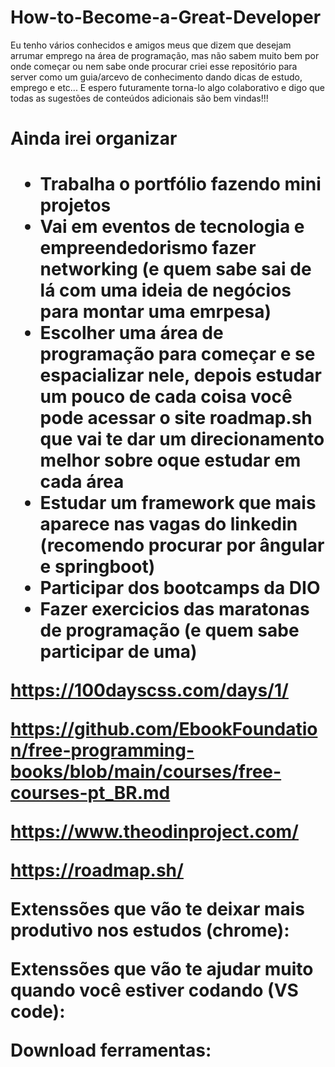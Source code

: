 # How-to-Become-a-Great-Developer
Eu tenho vários conhecidos e amigos meus que dizem que desejam arrumar emprego na área de programação, mas não sabem muito bem por onde começar ou nem sabe onde procurar criei esse repositório para server como um guia/arcevo de conhecimento dando dicas de estudo, emprego e etc... E espero futuramente torna-lo algo colaborativo e digo que todas as sugestões de conteúdos adicionais são bem vindas!!!







<h1>Ainda irei organizar<h1>

- Trabalha o portfólio fazendo mini projetos
- Vai em eventos de tecnologia e empreendedorismo fazer networking (e quem sabe  sai de lá com uma ideia de negócios para montar uma emrpesa)
- Escolher uma área de programação para começar e se espacializar nele, depois estudar um pouco de cada coisa você pode acessar o site roadmap.sh que vai te dar um direcionamento melhor sobre oque estudar em cada área
- Estudar um framework que mais aparece nas vagas do linkedin (recomendo procurar por ângular e springboot)
- Participar dos bootcamps da DIO
- Fazer exercicios das maratonas de programação (e quem sabe participar de uma)


https://100dayscss.com/days/1/

https://github.com/EbookFoundation/free-programming-books/blob/main/courses/free-courses-pt_BR.md

https://www.theodinproject.com/
  
https://roadmap.sh/

Extenssões que vão te deixar mais produtivo nos estudos (chrome):
  
Extenssões que vão te ajudar muito quando você estiver codando (VS code):
  
Download ferramentas:
  
